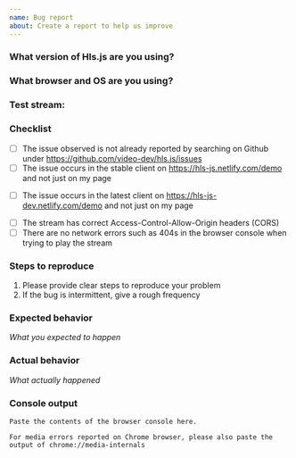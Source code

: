 ```yaml
---
name: Bug report
about: Create a report to help us improve
---
```


### What version of Hls.js are you using?

### What browser and OS are you using?

### Test stream:

<!-- If possible, please provide a test stream or page -->
<!-- You can paste your stream into the demo and provide the permalink here -->

### Checklist

<!-- Replace [ ] with [x] to check off the list -->

- [ ] The issue observed is not already reported by searching on Github under https://github.com/video-dev/hls.js/issues
- [ ] The issue occurs in the stable client on https://hls-js.netlify.com/demo and not just on my page
<!-- The stable client is built from the latest release -->
- [ ] The issue occurs in the latest client on https://hls-js-dev.netlify.com/demo and not just on my page
<!-- The latest client is built from the head of the master branch -->
- [ ] The stream has correct Access-Control-Allow-Origin headers (CORS)
- [ ] There are no network errors such as 404s in the browser console when trying to play the stream

### Steps to reproduce

1. Please provide clear steps to reproduce your problem
2. If the bug is intermittent, give a rough frequency

### Expected behavior

_What you expected to happen_

### Actual behavior

_What actually happened_

### Console output

```
Paste the contents of the browser console here.
```

```
For media errors reported on Chrome browser, please also paste the output of chrome://media-internals
```
